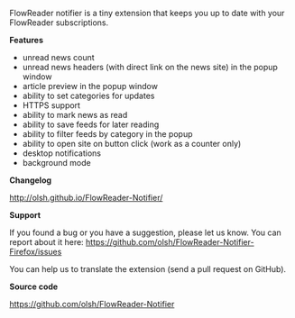 FlowReader notifier is a tiny extension that keeps you up to date with your FlowReader subscriptions.

**Features**

- unread news count
- unread news headers (with direct link on the news site) in the popup window
- article preview in the popup window
- ability to set categories for updates
- HTTPS support
- ability to mark news as read
- ability to save feeds for later reading
- ability to filter feeds by category in the popup
- ability to open site on button click (work as a counter only)
- desktop notifications
- background mode

**Changelog**

http://olsh.github.io/FlowReader-Notifier/

**Support**

If you found a bug or you have a suggestion, please let us know.
You can report about it here:
https://github.com/olsh/FlowReader-Notifier-Firefox/issues

You can help us to translate the extension (send a pull request on GitHub).

**Source code**

https://github.com/olsh/FlowReader-Notifier